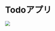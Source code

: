 <h1>Todoアプリ</h1>


<img src = "https://user-images.githubusercontent.com/114378472/216940870-1521dd79-49d6-4810-8af8-3c876a348bf3.png" size = "450px" >
